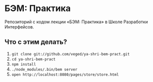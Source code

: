 БЭМ: Практика
=============

Репозиторий с кодом лекции «БЭМ: Практика» в Школе Разработки Интерфейсов.

Что с этим делать?
------------------

1. `git clone git://github.com/veged/ya-shri-bem-pract.git`
2. `cd ya-shri-bem-pract`
3. `npm install`
4. `./node_modules/.bin/bem server`
5. `open http://localhost:8080/pages/store/store.html`

